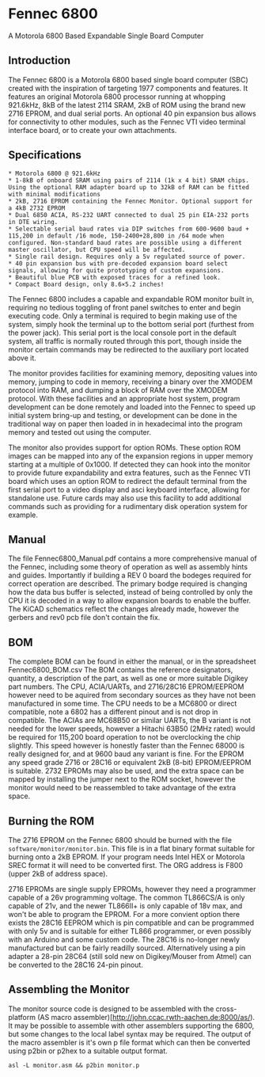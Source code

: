 # Fennec 6800
A Motorola 6800 Based Expandable Single Board Computer

## Introduction
The Fennec 6800 is a Motorola 6800 based single board computer (SBC) created with the inspiration of targeting 1977 components and features. It features an original Motorola 6800 processor running at whopping 921.6kHz, 8kB of the latest 2114 SRAM, 2kB of ROM using the brand new 2716 EPROM, and dual serial ports. An optional 40 pin expansion bus allows for connectivity to other modules, such as the Fennec VTI video terminal interface board, or to create your own attachments.

## Specifications
    * Motorola 6800 @ 921.6kHz
    * 1-8kB of onboard SRAM using pairs of 2114 (1k x 4 bit) SRAM chips. Using the optional RAM adapter board up to 32kB of RAM can be fitted with minimal modifications
    * 2kB, 2716 EPROM containing the Fennec Monitor. Optional support for a 4kB 2732 EPROM
    * Dual 6850 ACIA, RS-232 UART connected to dual 25 pin EIA-232 ports in DTE wiring.
    * Selectable serial baud rates via DIP switches from 600-9600 baud + 115,200 in default /16 mode, 150-2400+28,800 in /64 mode when configured. Non-standard baud rates are possible using a different master oscillator, but CPU speed will be affected.
    * Single rail design. Requires only a 5v regulated source of power.
    * 40 pin expansion bus with pre-decoded expansion board select signals, allowing for quite prototyping of custom expansions.
    * Beautiful blue PCB with exposed traces for a refined look.
    * Compact Board design, only 8.6×5.2 inches!

The Fennec 6800 includes a capable and expandable ROM monitor built in, requiring no tedious toggling of front panel switches to enter and begin executing code. Only a terminal is required to begin making use of the system, simply hook the terminal up to the bottom serial port (furthest from the power jack). This serial port is the local console port in the default system, all traffic is normally routed through this port, though inside the monitor certain commands may be redirected to the auxiliary port located above it.

The monitor provides facilities for examining memory, depositing values into memory, jumping to code in memory, receiving a binary over the XMODEM protocol into RAM, and dumping a block of RAM over the XMODEM protocol. With these facilities and an appropriate host system, program development can be done remotely and loaded into the Fennec to speed up initial system bring-up and testing, or development can be done in the traditional way on paper then loaded in in hexadecimal into the program memory and tested out using the computer.

The monitor also provides support for option ROMs. These option ROM images can be mapped into any of the expansion regions in upper memory starting at a multiple of 0x1000. If detected they can hook into the monitor to provide future expandability and extra features, such as the Fennec VTI board which uses an option ROM to redirect the default terminal from the first serial port to a video display and asci keyboard interface, allowing for standalone use. Future cards may also use this facility to add additional commands such as providing for a rudimentary disk operation system for example.

## Manual
The file Fennec6800_Manual.pdf contains a more comprehensive manual of the Fennec, including some theory of operation as well as assembly hints and guides. Importantly if building a REV 0 board the bodeges required for correct operation are described. The primary bodge required is changing how the data bus buffer is selected, instead of being controlled by only the CPU it is decoded in a way to allow expansion boards to enable the buffer. The KiCAD schematics reflect the changes already made, however the gerbers and rev0 pcb file don't contain the fix.

## BOM 
The complete BOM can be found in either the manual, or in the spreadsheet Fennec6800_BOM.csv 
The BOM contains the reference designators, quantity, a description of the part, as well as one or more suitable Digikey part numbers. The CPU, ACIA/UARTs, and 2716/28C16 EPROM/EEPROM however need to be aquired from secondary sources as they have not been manufactured in some time. The CPU needs to be a MC6800 or direct compatible, note a 6802 has a different pinout and is not drop in compatible. The ACIAs are MC68B50 or similar UARTs, the B variant is not needed for the lower speeds, however a Hitachi 63B50 (2MHz rated) would be required for 115,200 board operation to not be overclocking the chip slightly. This speed however is honestly faster than the Fennec 68000 is really designed for, and at 9600 baud any variant is fine. For the EPROM any speed grade 2716 or 28C16 or equivalent 2kB (8-bit) EPROM/EEPROM is suitable. 2732 EPROMs may also be used, and the extra space can be mapped by installing the jumper next to the ROM socket, however the monitor would need to be reassembled to take advantage of the extra space.

## Burning the ROM
The 2716 EPROM on the Fennec 6800 should be burned with the file `software/monitor/monitor.bin`. This file is in a flat binary format suitable for burning onto a 2kB EPROM. If your program needs Intel HEX or Motorola SREC format it will need to be converted first. The ORG address is F800 (upper 2kB of address space). 

2716 EPROMs are single supply EPROMs, however they need a programmer capable of a 26v programming voltage. The common TL866CS/A is only capable of 21v, and the newer TL866II+ is only capable of 18v max, and won't be able to program the EPROM. For a more convient option there exists the 28C16 EEPROM which is pin compatible and can be programmed with only 5v and is suitable for either TL866 programmer, or even possibly with an Arduino and some custom code. The 28C16 is no-longer newly manufactured but can be fairly readilly sourced. Alternatively using a pin adapter a 28-pin 28C64 (still sold new on Digikey/Mouser from Atmel) can be converted to the 28C16 24-pin pinout. 

## Assembling the Monitor
The monitor source code is designed to be assembled with the cross-platform (AS macro assembler)[http://john.ccac.rwth-aachen.de:8000/as/). It may be possible to assemble with other assemblers supporting the 6800, but some changes to the local label syntax may be required. The output of the macro assembler is it's own p file format which can then be converted using p2bin or p2hex to a suitable output format.

    asl -L monitor.asm && p2bin monitor.p


